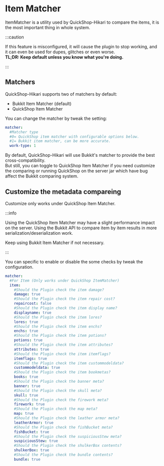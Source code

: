 # Item Matcher

ItemMatcher is a utility used by QuickShop-Hikari to compare the items, it is the most important thing in whole system.

:::caution

If this feature is misconfigured, it will cause the plugin to stop working, and it can even be used for dupes, glitches or even worse.  
**TL;DR: Keep default unless you know what you're doing.**

:::

## Matchers

QuickShop-Hikari supports two of matchers by default:

* Bukkit Item Matcher (default)
* QuickShop Item Matcher

You can change the matcher by tweak the setting:

```yaml
matcher:
  #Matcher type
  #0= QuickShop item matcher with configurable options below.
  #1= Bukkit item matcher, can be more accurate.
  work-type: 1
```

By default, QuickShop-Hikari will use Bukkit's matcher to provide the best cross-compatibility.  
But still, you can toggle to QuickShop Item Matcher if you need customize the comparing or running QuickShop on the server jar which have bug affect the Bukkit comparing system.

## Customize the metadata compareing

Customize only works under QuickShop Item Matcher.  

:::info

Using the QuickShop Item Matcher may have a slight performance impact on the server. Using the Bukkit API to compare item by item results in more serialization/deserialization work.

Keep using Bukkit Item Matcher if not necessary.

:::

You can specific to enable or disable the some checks by tweak the configuration.

```yaml
matcher:
  #For Item (Only works under QuickShop ItemMatcher)
  item:
    #Should the Plugin check the item damage?
    damage: true
    #Should the Plugin check the item repair cost?
    repaircost: false
    #Should the Plugin check the item display name?
    displayname: true
    #Should the Plugin check the item lores?
    lores: true
    #Should the Plugin check the item enchs?
    enchs: true
    #Should the Plugin check the item potions?
    potions: true
    #Should the Plugin check the item attributes?
    attributes: true
    #Should the Plugin check the item itemflags?
    itemflags: true
    #Should the Plugin check the item custommodeldata?
    custommodeldata: true
    #Should the Plugin check the item bookmetas?
    books: true
    #Should the Plugin check the banner meta?
    banner: true
    #Should the Plugin check the skull meta?
    skull: true
    #Should the Plugin check the firework meta?
    firework: true
    #Should the Plugin check the map meta?
    map: true
    #Should the Plugin check the leather armor meta?
    leatherArmor: true
    #Should the Plugin check the fishBucket meta?
    fishBucket: true
    #Should the Plugin check the suspiciousStew meta?
    suspiciousStew: true
    #Should the Plugin check the shulkerBox contents?
    shulkerBox: true
    #Should the Plugin check the bundle contents?
    bundle: true
```
